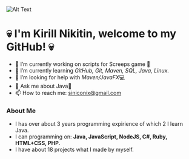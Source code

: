 ![Alt Text](https://vignette4.wikia.nocookie.net/carbotanimations/images/0/02/Nom_nom_nom.gif)
# 💀 I'm Kirill Nikitin, welcome to my GitHub! 💀

* 🔭 I’m currently working on scripts for Screeps game 🤖
* 🌱 I’m currently learning *GitHub, Git, Maven, SQL, Java, Linux.*
* 🤔 I’m looking for help with *Maven/JavaFX*💻
* 💬 Ask me about Java🐸
* 📫 How to reach me: siniconix@gmail.com


### About Me
- I has over about 3 years programming expirience of which 2 I learn Java.
- I can programming on: **Java, JavaScript, NodeJS, C#, Ruby, HTML+CSS, PHP.**
- I have about 18 projects what I made by myself.
